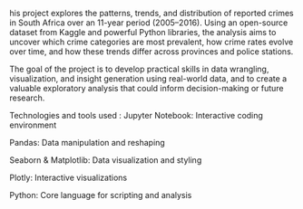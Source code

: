 his project explores the patterns, trends, and distribution of reported crimes in South Africa over an 11-year period (2005–2016). Using an open-source dataset from Kaggle and powerful Python libraries, the analysis aims to uncover which crime categories are most prevalent, how crime rates evolve over time, and how these trends differ across provinces and police stations.

The goal of the project is to develop practical skills in data wrangling, visualization, and insight generation using real-world data, and to create a valuable exploratory analysis that could inform decision-making or future research.

Technologies and tools used :
Jupyter Notebook: Interactive coding environment

Pandas: Data manipulation and reshaping

Seaborn & Matplotlib: Data visualization and styling

Plotly: Interactive visualizations

Python: Core language for scripting and analysis
